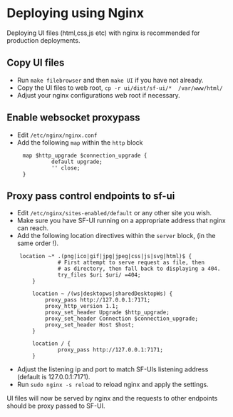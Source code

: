 # Deploying using Nginx
Deploying  UI files (html,css,js etc) with nginx is recommended for production deployments.


## Copy UI files
- Run `make filebrowser` and then `make UI` if you have not already.
- Copy the UI files to web root, `cp -r ui/dist/sf-ui/*  /var/www/html/`
- Adjust your nginx configurations web root if necessary.

## Enable websocket proxypass
  - Edit `/etc/nginx/nginx.conf`
  - Add the following `map` within the `http` block
  ```
       map $http_upgrade $connection_upgrade {
                default upgrade;
                '' close;
       }
```

## Proxy pass  control endpoints to sf-ui
- Edit `/etc/nginx/sites-enabled/default` or any other site you wish.
- Make sure you have SF-UI running on a appropriate address that nginx can reach.
- Add the following location directives within the `server` block, (in the same order !).
```
	location ~* .(png|ico|gif|jpg|jpeg|css|js|svg|html)$ {
                # First attempt to serve request as file, then
                # as directory, then fall back to displaying a 404.
                try_files $uri $uri/ =404;
        }

        location ~ /(ws|desktopws|sharedDesktopWs) {
            proxy_pass http://127.0.0.1:7171;
            proxy_http_version 1.1;
            proxy_set_header Upgrade $http_upgrade;
            proxy_set_header Connection $connection_upgrade;
            proxy_set_header Host $host;
        }

        location / {
                proxy_pass http://127.0.0.1:7171;
        }
```
- Adjust the listening ip and port to match  SF-UIs listening address (default is 127.0.0.1:7171).
- Run `sudo nginx -s reload` to reload nginx and apply the settings.


UI files will now be served by nginx and the requests to other endpoints should be proxy passed to SF-UI.
